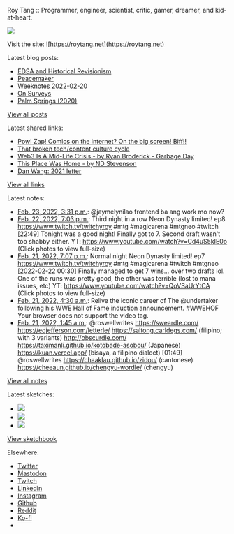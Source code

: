 Roy Tang :: Programmer, engineer, scientist, critic, gamer, dreamer, and kid-at-heart.

![](https://roytang.net/static/img/profile.jpg)

Visit the site: ![https://roytang.net](https://roytang.net)

Latest blog posts:

- [EDSA and Historical Revisionism](https://roytang.net/2022/02/edsa36/)
- [Peacemaker](https://roytang.net/2022/02/peacemaker/)
- [Weeknotes 2022-02-20](https://roytang.net/2022/02/weeknotes-02-20/)
- [On Surveys](https://roytang.net/2022/02/on-surveys/)
- [Palm Springs (2020)](https://roytang.net/2022/02/palm-springs/)

[View all posts](https://roytang.net/blog)

Latest shared links:

- [Pow! Zap! Comics on the internet? On the big screen! Biff!!](https://roytang.net/2022/02/4a8da0672ae6293ece4e8068d24792f0/)
- [That broken tech/content culture cycle](https://roytang.net/2022/02/73d0a9fb1deb5cfb86b5c2bf51e2471e/)
- [Web3 Is A Mid-Life Crisis - by Ryan Broderick - Garbage Day](https://roytang.net/2022/02/df4b6c3bb3da337d11d1eeb097f87426/)
- [This Place Was Home - by ND Stevenson](https://roytang.net/2022/02/668e6bcd045b355fa5b596421c3f74df/)
- [Dan Wang: 2021 letter](https://roytang.net/2022/02/52c3d37234b55dd9c3518dbfbbfba2cf/)

[View all links](https://roytang.net/links)

Latest notes:

- [Feb. 23, 2022, 3:31 p.m.](https://roytang.net/2022/02/1496387148299264004/): @jaymelynilao frontend ba ang work mo now?
- [Feb. 22, 2022, 7:03 p.m.](https://roytang.net/2022/02/1496078214946566155/): Third night in a row Neon Dynasty limited! ep8 https://www.twitch.tv/twitchyroy #mtg #magicarena #mtgneo #twitch [22:49] Tonight was a good night! Finally got to 7. Second draft wasn&#x27;t too shabby either. YT: https://www.youtube.com/watch?v=Cd4uS5kIE0o (Click photos to view full-size)
- [Feb. 21, 2022, 7:07 p.m.](https://roytang.net/2022/02/1495716824041893888/): Normal night Neon Dynasty limited! ep7 https://www.twitch.tv/twitchyroy #mtg #magicarena #twitch #mtgneo [2022-02-22 00:30] Finally managed to get 7 wins... over two drafts lol. One of the runs was pretty good, the other was terrible (lost to mana issues, etc) YT: https://www.youtube.com/watch?v=QoVSaUrYtCA (Click photos to view full-size)
- [Feb. 21, 2022, 4:30 a.m.](https://roytang.net/2022/02/1495496046373646336/): Relive the iconic career of The @undertaker following his WWE Hall of Fame induction announcement. #WWEHOF Your browser does not support the video tag.
- [Feb. 21, 2022, 1:45 a.m.](https://roytang.net/2022/02/1495454609808060416/): @roswellwrites https://sweardle.com/ https://edjefferson.com/letterle/ https://saltong.carldegs.com/ (filipino; with 3 variants) http://obscurdle.com/ https://taximanli.github.io/kotobade-asobou/ (Japanese) https://kuan.vercel.app/ (bisaya, a filipino dialect) [01:49] @roswellwrites https://chaaklau.github.io/zidou/ (cantonese) https://cheeaun.github.io/chengyu-wordle/ (chengyu)

[View all notes](https://roytang.net/notes)

Latest sketches:


- ![](https://roytang.net/media/cache/eb/6d/eb6d42690e16874c36049dccfd32b06d.jpg)
- ![](https://roytang.net/media/cache/6c/d5/6cd5b41f73d41026b3f65beeac28a6af.jpg)
- ![](https://roytang.net/media/cache/e5/da/e5da975ee2fed5a25dba802aa7d5ad1c.jpg)

[View sketchbook](https://roytang.net/albums/sketchbook)


Elsewhere:

- [Twitter](https://twitter.com/roytang)
- [Mastodon](https://mastodon.technology/@roytang)
- [Twitch](https://twitch.tv/twitchyroy)
- [LinkedIn](https://www.linkedin.com/in/roytang)
- [Instagram](https://instagram.com/roytang0400)
- [Github](https://github.com/roytang)
- [Reddit](https://reddit.com/u/hungryroy)
- [Ko-fi](https://ko-fi.com/roytang)
- [](mailto:hello@roytang.net)